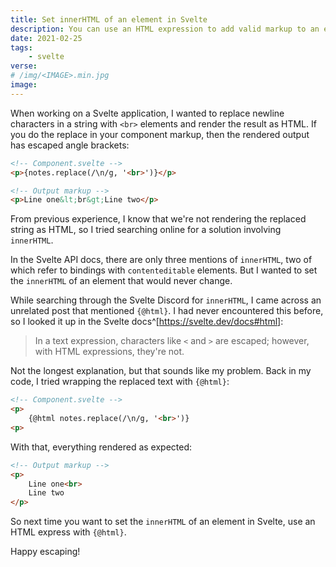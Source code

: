 ```yaml
---
title: Set innerHTML of an element in Svelte
description: You can use an HTML expression to add valid markup to an element
date: 2021-02-25
tags:
    - svelte
verse:
# /img/<IMAGE>.min.jpg
image:
---
```


When working on a Svelte application, I wanted to replace newline characters in a string with `<br>` elements and render the result as HTML. If you do the replace in your component markup, then the rendered output has escaped angle brackets:

```html
<!-- Component.svelte -->
<p>{notes.replace(/\n/g, '<br>')}</p>

<!-- Output markup -->
<p>Line one&lt;br&gt;Line two</p>
```

From previous experience, I know that we're not rendering the replaced string as HTML, so I tried searching online for a solution involving `innerHTML`.

In the Svelte API docs, there are only three mentions of `innerHTML`, two of which refer to bindings with `contenteditable` elements. But I wanted to set the `innerHTML` of an element that would never change.

While searching through the Svelte Discord for `innerHTML`, I came across an unrelated post that mentioned `{@html}`. I had never encountered this before, so I looked it up in the Svelte docs^[https://svelte.dev/docs#html]:

> In a text expression, characters like `<` and `>` are escaped; however, with HTML expressions, they're not.

Not the longest explanation, but that sounds like my problem. Back in my code, I tried wrapping the replaced text with `{@html}`:

```html
<!-- Component.svelte -->
<p>
    {@html notes.replace(/\n/g, '<br>')}
<p>
```

With that, everything rendered as expected:

```html
<!-- Output markup -->
<p>
    Line one<br>
    Line two
</p>
```

So next time you want to set the `innerHTML` of an element in Svelte, use an HTML express with `{@html}`.

Happy escaping!
